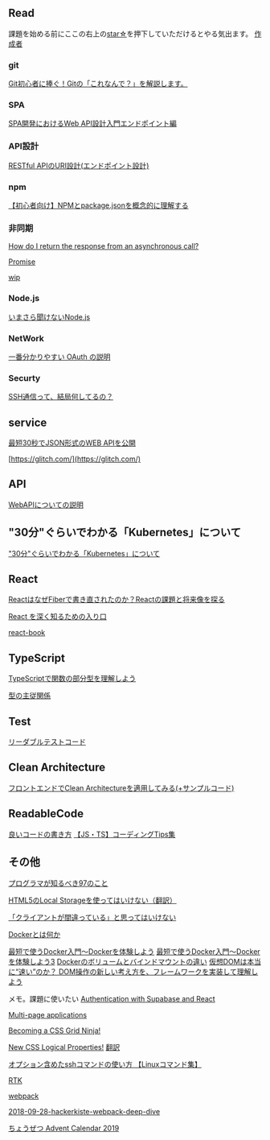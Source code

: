 
## Read

課題を始める前にここの右上の[star☆](https://github.com/kenmori/handsonFrontend/stargazers)を押下していただけるとやる気出ます。
[作成者](http://kenjimorita.jp/)

### git

[Git初心者に捧ぐ！Gitの「これなんで？」を解説します。](https://kray.jp/blog/git-why-explanation/)


### SPA
[SPA開発におけるWeb API設計入門エンドポイント編](https://www.hypertextcandy.com/web-api-url-design-primer)

### API設計

[RESTful APIのURI設計(エンドポイント設計)](https://qiita.com/NagaokaKenichi/items/6298eb8960570c7ad2e9)

### npm
[【初心者向け】NPMとpackage.jsonを概念的に理解する](https://qiita.com/righteous/items/e5448cb2e7e11ab7d477)
### 非同期

[How do I return the response from an asynchronous call?
](https://stackoverflow.com/questions/14220321/how-do-i-return-the-response-from-an-asynchronous-call)

[Promise](https://azu.github.io/promises-book/)

[wip](https://qiita.com/UTDoi/items/d49ea919818d9b519f93)

### Node.js

[いまさら聞けないNode.js](https://knowledge.sakura.ad.jp/24148/)
### NetWork
[一番分かりやすい OAuth の説明](https://qiita.com/TakahikoKawasaki/items/e37caf50776e00e733be)

### Securty
[SSH通信って、結局何してるの？](https://zenn.dev/naoki_mochizuki/articles/77b9b346a11ad9805f7e)

## service

[最短30秒でJSON形式のWEB APIを公開](https://json.okiba.me/)

[https://glitch.com/](https://glitch.com/)

## API

[WebAPIについての説明](https://qiita.com/busyoumono99/items/9b5ffd35dd521bafce47)

## "30分"ぐらいでわかる「Kubernetes」について
["30分"ぐらいでわかる「Kubernetes」について](https://www.slideshare.net/YuyaOhara/30kubernetes-81054893)
## React

[ReactはなぜFiberで書き直されたのか？Reactの課題と将来像を探る](https://html5experts.jp/shumpei-shiraishi/23265/)


[React を深く知るための入り口](https://zenn.dev/panda_program/articles/deep-dive-into-react)

[react-book](https://github.com/softchris/react-book?ref=java5cript.com)
## TypeScript

[TypeScriptで関数の部分型を理解しよう](https://www.kabuku.co.jp/developers/learn-subtyping-of-function)

[型の主従関係](https://speakerdeck.com/takefumiyoshii/typescript-falseliu-yi?slide=52)
## Test

[リーダブルテストコード](https://qiita.com/yonetty/items/7787a539d77396a3807e)

## Clean Architecture

[フロントエンドでClean Architectureを適用してみる(+サンプルコード)
](https://qiita.com/ttiger55/items/50d88e9dbf3039d7ab66)

## ReadableCode

[良いコードの書き方](https://qiita.com/alt_yamamoto/items/25eda376e6b947208996)
[【JS・TS】コーディングTips集](https://qiita.com/k-penguin-sato/items/81fbf561d2c4b68c74cc)

## その他

[プログラマが知るべき97のこと](https://xn--97-273ae6a4irb6e2hsoiozc2g4b8082p.com/)

[HTML5のLocal Storageを使ってはいけない（翻訳）](https://techracho.bpsinc.jp/hachi8833/2019_10_09/80851)

[「クライアントが間違っている」と思ってはいけない](https://uxmilk.jp/4941)

[Dockerとは何か](https://kitsune.blog/docker-summary#Docker%E3%81%A8VirtualBox%EF%BC%88Vagrant%EF%BC%89%E3%81%AE%E9%81%95%E3%81%84)

[最短で使うDocker入門～Dockerを体験しよう](https://codezine.jp/article/detail/12830)
[最短で使うDocker入門～Dockerを体験しよう3](https://codezine.jp/article/detail/12830?p=3)
[Dockerのボリュームとバインドマウントの違い](https://losenotime.jp/docker-mount/)
[仮想DOMは本当に“速い”のか？ DOM操作の新しい考え方を、フレームワークを実装して理解しよう](https://eh-career.com/engineerhub/entry/2020/02/18/103000)

メモ。課題に使いたい
[Authentication with Supabase and React](https://dev.to/ruanmartinelli/authentication-with-supabase-and-react-32h4)

[Multi-page applications](https://medium.com/a-beginners-guide-for-webpack-2/multi-page-applications-4ae2ebfabc37)

[Becoming a CSS Grid Ninja!](https://elad.medium.com/becoming-a-css-grid-ninja-f4c6db018cc1)

[New CSS Logical Properties!](https://elad.medium.com/new-css-logical-properties-bc6945311ce7)
[翻訳](https://coliss.com/articles/build-websites/operation/css/new-css-logical-properties.html)

[オプション含めたsshコマンドの使い方 【Linuxコマンド集】](https://eng-entrance.com/linux-command-ssh)

[RTK](https://morioh.com/p/2fd83698eafb?f=5c21fb01c16e2556b555ab32)

[webpack](https://www.webdesignleaves.com/pr/jquery/webpack_basic_01.html)

[2018-09-28-hackerkiste-webpack-deep-dive](https://peerigon.github.io/talks/2018-09-28-hackerkiste-webpack-deep-dive/)


[ちょうぜつ Advent Calendar 2019](https://qiita.com/advent-calendar/2019/memory-chan)